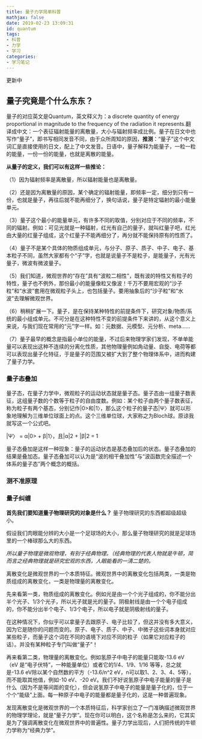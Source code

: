 ```yaml
---
title: 量子力学简单科普
mathjax: false
date: 2019-02-23 13:09:31
id: quantum
tags:
- 科普
- 力学
- 学习
categories:
- 学习笔记
---
```


更新中

<!---more--->

## 量子究竟是个什么东东？

量子的对应英文是Quantum，英文释义为：a discrete quantity of energy proportional in magnitude to the frequency of the radiation it represents.翻译成中文：一个表征辐射能量的离散量，大小与辐射频率成比例。量子在日文中也写作“量子”，即书写相同发音不同，由于众所周知的原因，**推测**：“量子”这个中文词汇是直接使用的日文，配上了中文发音。日语中，量子解释为能量子，一粒一粒的能量，一份一份的能量，也就是离散的能量。

**从量子的定义，我们可以有这样一些推论：**

（1）因为辐射频率是离散量，所以辐射能量也是离散量。

（2）还是因为离散量的原因，某个确定的辐射能量，即频率一定，细分到只有一份，也就是量子，再往后就不能再细分了，换句话说，量子是特定辐射的最小能量单元。

（3）量子这个最小的能量单元，有许多不同的取值，分别对应于不同的频率，不同的辐射。例如：可见光就是一种辐射，红光有自己的量子，就叫红量子吧，红光由大量的红量子组成，这个红量子不能再细分了，再分就不能保持原有的性质了。

（4）量子不是某个具体的物质组成单元，与分子、原子、质子、中子、电子、基本粒子不同，虽然大家都有个“子”字，也就是说量子不是粒子，是能量子，光有光量子，微波有微波量子。

（5）我们知道，微观世界的“存在”具有“波粒二相性”，既有波的特性又有粒子的特性，量子也不例外，那份最小的能量像粒又像波！千万不要用宏观的“沙子粒”和“水波”套用在微观粒子头上，也包括量子。要用抽象后的“沙子粒”和“水波”去理解微观世界。

（6）稍稍扩展一下。量子，是在保持某种特性的前提条件下，研究对象/物质/系统的最小组成单元。不可分是在这种特性不变的前提条件下来讲的，从这个意义上来说，与我们现在常用的“元”字一样。如：元数据、元模型、元分析、meta……

（7）量子最早的概念是指最小单位的能量，不过后来物理学家们发现，不单单能量可以表现出这种不连续的分离化性质，其他物理量例如角动量、自旋、电荷等都可以表现出量子化特征，于是量子的范围又被扩大到了整个物理体系中，进而构建了量子力学。

### 量子态叠加

量子态，在量子力学中，微观粒子的运动状态就是量子态。量子态由一组量子数表征，这组量子数的个数等于粒子的自由度数。例如：某个粒子由两个量子数表征，称为粒子有两个基态，分别记作|0>和|1〉，那么这个粒子的量子态|Ψ〉就可以形象地理解为三维单位球面上的点。这个三维单位球，大家称之为Bloch球。原谅我就写这一个公式吧。

|Ψ〉 = α|0> + β|1〉，且|α|2 \+ |β|2 = 1

量子态叠加是这样一种现象：量子的运动状态是基态叠加后的状态。量子态叠加的结果是叠加态。量子态叠加可以认为是“波的相干叠加性”与“波函数完全描述一个体系的量子态”两个概念的概括。

### 测不准原理

### 量子纠缠



**首先我们要知道量子物理研究的对象是什么？**
量子物理研究的东西都超级超级小。

假设我们肉眼能分辨的大小是一个足球场的大小，那么量子物理研究的就是足球场里的一个棒球那么大的东西。

*所以量子物理是微观物理，有别于经典物理。（经典物理的代表人物就是牛顿，简而言之经典物理就是研究宏观的东西，人眼能看的一清二楚的。*

 

离散变化是微观世界的一个本质特征。微观世界中的离散变化包括两类，一类是物质组成的离散变化，一类是物理量的离散变化。

先来看第一类，物质组成的离散变化。例如光是由一个个光子组成的，你不能分出半个光子、1/3个光子，所以光子就是光的量子。阴极射线是由一个个电子组成的，你不能分出半个电子、1/3个电子，所以电子就是阴极射线的量子。

在这种情况下，你似乎可以拿量子去跟原子、电子比较了，但这并没有多大意义，因为它是随你的问题而变的。原子、电子、质子、中子、中微子这些词本身就对应某些粒子，而量子这个词在不同的语境下对应不同的粒子（如果它对应粒子的话）。并没有某种粒子专门叫做“量子”！

再来看第二类，物理量的离散变化。例如氢原子中电子的能量只能取-13.6 eV（eV  是“电子伏特”，一种能量单位）或者它的1/4、1/9、1/16 等等，总之就是-13.6 eV除以某个自然数的平方（-13.6/n^2  eV，n可以取1、2、3、4、5等），而不能取其他值，例如-10 eV、-20  eV。我们不好说氢原子中电子能量的量子是什么（因为不是等间距的变化），但会说氢原子中电子的能量是量子化的，位于一个个“能级”上面。每一种原子中电子的能量都是量子化的，这是一种普遍现象。

发现离散变化是微观世界的一个本质特征后，科学家创立了一门准确描述微观世界的物理学理论，就是“量子力学”。现在你可以明白，这个名称是怎么来的，它其实是为了强调离散变化在微观世界中的普遍性。量子力学出现后，人们把传统的牛顿力学称为“经典力学”。